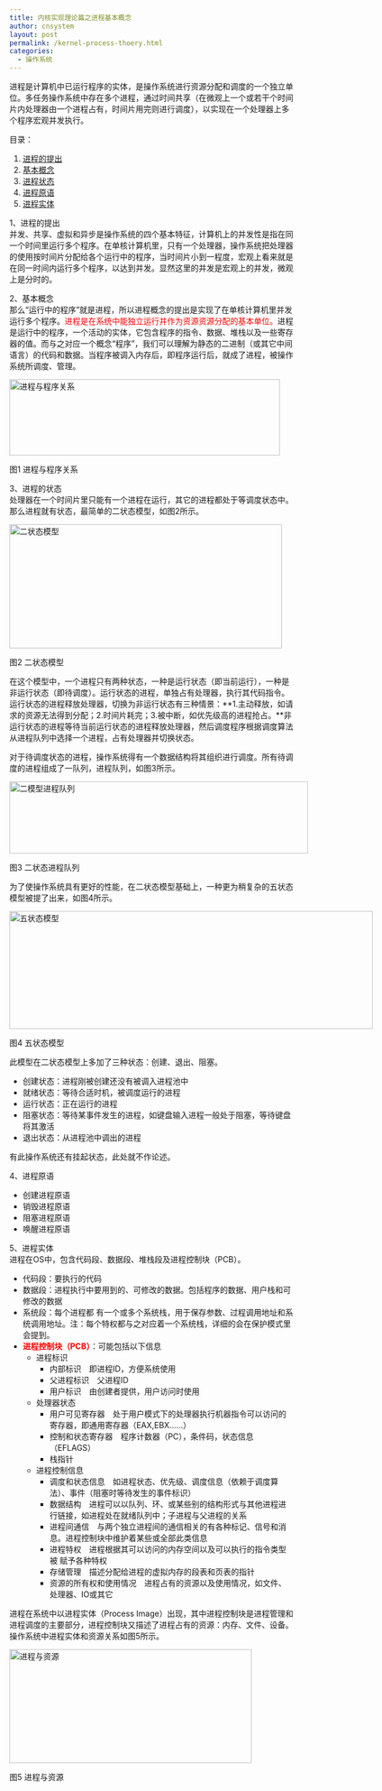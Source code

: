```yaml
---
title: 内核实现理论篇之进程基本概念
author: cnsystem
layout: post
permalink: /kernel-process-thoery.html
categories:
  - 操作系统
---
```

进程是计算机中已运行程序的实体，是操作系统进行资源分配和调度的一个独立单位。多任务操作系统中存在多个进程，通过时间共享（在微观上一个或若干个时间片内处理器由一个进程占有，时间片用完则进行调度），以实现在一个处理器上多个程序宏观并发执行。

目录：

  1. [进程的提出][1]
  2. [基本概念][2]
  3. [进程状态][3]
  4. [进程原语][4]
  5. [进程实体][5]

<span id="propose">1、进程的提出</span>  
并发、共享、虚拟和异步是操作系统的四个基本特征，计算机上的并发性是指在同一个时间里运行多个程序。在单核计算机里，只有一个处理器，操作系统把处理器的使用按时间片分配给各个运行中的程序，当时间片小到一程度，宏观上看来就是在同一时间内运行多个程序，以达到并发。显然这里的并发是宏观上的并发，微观上是分时的。

<span id="basic-concept">2、基本概念</span>  
那么“运行中的程序”就是进程，所以进程概念的提出是实现了在单核计算机里并发运行多个程序。<span style="color: #ff0000;">进程是在系统中能独立运行并作为资源资源分配的基本单位。</span>进程是运行中的程序，一个活动的实体，它包含程序的指令、数据、堆栈以及一些寄存器的值。而与之对应一个概念“程序”，我们可以理解为静态的二进制（或其它中间语言）的代码和数据。当程序被调入内存后，即程序运行后，就成了进程，被操作系统所调度、管理。

<div id="attachment_769" style="width: 490px" class="wp-caption aligncenter">
  <a href="http://blog.cnsystem.org/wp-content/uploads/2012/04/进程与程序.jpg"><img class=" wp-image-769 " title="进程与程序关系" src="http://blog.cnsystem.org/wp-content/uploads/2012/04/进程与程序.jpg" alt="进程与程序关系" width="480" height="135" /></a>
  
  <p class="wp-caption-text">
    图1 进程与程序关系
  </p>
</div>

<span id="status">3、进程的状态</span>  
处理器在一个时间片里只能有一个进程在运行，其它的进程都处于等调度状态中。那么进程就有状态，最简单的二状态模型，如图2所示。

<div id="attachment_775" style="width: 494px" class="wp-caption aligncenter">
  <a href="http://blog.cnsystem.org/wp-content/uploads/2012/04/二状态模型.jpg"><img class=" wp-image-775 " title="二状态模型" src="http://blog.cnsystem.org/wp-content/uploads/2012/04/二状态模型.jpg" alt="二状态模型" width="484" height="220" /></a>
  
  <p class="wp-caption-text">
    图2 二状态模型
  </p>
</div>

在这个模型中，一个进程只有两种状态，一种是运行状态（即当前运行），一种是非运行状态（即待调度）。运行状态的进程，单独占有处理器，执行其代码指令。运行状态的进程释放处理器，切换为非运行状态有三种情景：**1.主动释放，如请求的资源无法得到分配；2.时间片耗完；3.被中断，如优先级高的进程抢占。**非运行状态的进程等待当前运行状态的进程释放处理器，然后调度程序根据调度算法从进程队列中选择一个进程，占有处理器并切换状态。

对于待调度状态的进程，操作系统得有一个数据结构将其组织进行调度。所有待调度的进程组成了一队列，进程队列，如图3所示。

<div id="attachment_777" style="width: 540px" class="wp-caption aligncenter">
  <a href="http://blog.cnsystem.org/wp-content/uploads/2012/04/二模型进程队列.jpg"><img class=" wp-image-777 " title="二模型进程队列" src="http://blog.cnsystem.org/wp-content/uploads/2012/04/二模型进程队列.jpg" alt="二模型进程队列" width="530" height="128" /></a>
  
  <p class="wp-caption-text">
    图3 二状态进程队列
  </p>
</div>

为了使操作系统具有更好的性能，在二状态模型基础上，一种更为稍复杂的五状态模型被提了出来，如图4所示。

<div id="attachment_778" style="width: 655px" class="wp-caption aligncenter">
  <a href="http://blog.cnsystem.org/wp-content/uploads/2012/04/五状态模型.jpg" target="_blank"><img class=" wp-image-778 " title="五状态模型" src="http://blog.cnsystem.org/wp-content/uploads/2012/04/五状态模型.jpg" alt="五状态模型" width="645" height="209" /></a>
  
  <p class="wp-caption-text">
    图4 五状态模型
  </p>
</div>

此模型在二状态模型上多加了三种状态：创建、退出、阻塞。

  * 创建状态：进程刚被创建还没有被调入进程池中
  * 就绪状态：等待合适时机，被调度运行的进程
  * 运行状态：正在运行的进程
  * 阻塞状态：等待某事件发生的进程，如键盘输入进程一般处于阻塞，等待键盘将其激活
  * 退出状态：从进程池中调出的进程

有此操作系统还有挂起状态，此处就不作论述。

<span id="control">4、进程原语</span>

  * 创建进程原语
  * 销毁进程原语
  * 阻塞进程原语
  * 唤醒进程原语

<span id="process-image">5、进程实体</span>  
进程在OS中，包含代码段、数据段、堆栈段及进程控制块（PCB）。

  * 代码段：要执行的代码
  * 数据段：进程执行中要用到的、可修改的数据。包括程序的数据、用户栈和可修改的数据
  * 系统段：每个进程都 有一个或多个系统栈，用于保存参数、过程调用地址和系统调用地址。注：每个特权都与之对应着一个系统栈，详细的会在保护模式里会提到。
  * **<span style="color: #ff0000;">进程控制块（PCB）</span>**：可能包括以下信息 
      * 进程标识 
          * 内部标识　即进程ID，方便系统使用
          * 父进程标识　父进程ID
          * 用户标识　由创建者提供，用户访问时使用
      * 处理器状态 
          * 用户可见寄存器　处于用户模式下的处理器执行机器指令可以访问的寄存器，即通用寄存器（EAX,EBX……）
          * 控制和状态寄存器　程序计数器（PC），条件码，状态信息（EFLAGS）
          * 栈指针
      * 进程控制信息 
          * 调度和状态信息　如进程状态、优先级、调度信息（依赖于调度算法）、事件（阻塞时等待发生的事件标识）
          * 数据结构　进程可以以队列、环、或某些别的结构形式与其他进程进行链接，如进程处在就绪队列中；子进程与父进程的关系
          * 进程间通信　与两个独立进程间的通信相关的有各种标记、信号和消息。进程控制块中维护着某些或全部此类信息
          * 进程特权　进程根据其可以访问的内存空间以及可以执行的指令类型被 赋予各种特权
          * 存储管理　描述分配给进程的虚拟内存的段表和页表的指针
          * 资源的所有权和使用情况　进程占有的资源以及使用情况，如文件、处理器、IO或其它

进程在系统中以进程实体（Process Image）出现，其中进程控制块是进程管理和进程调度的主要部分，进程控制块又描述了进程占有的资源：内存、文件、设备。操作系统中进程实体和资源关系如图5所示。

<div id="attachment_783" style="width: 640px" class="wp-caption aligncenter">
  <a href="http://blog.cnsystem.org/wp-content/uploads/2012/04/操作系统控制结构.jpg" target="_blank"><img class=" wp-image-783  " title="进程与资源" src="http://blog.cnsystem.org/wp-content/uploads/2012/04/操作系统控制结构-1024x481.jpg" alt="进程与资源" width="430" height="202" /></a>
  
  <p class="wp-caption-text">
    图5 进程与资源
  </p>
</div>

 [1]: #propose
 [2]: #basic-concept
 [3]: #status
 [4]: #control
 [5]: #process-image
